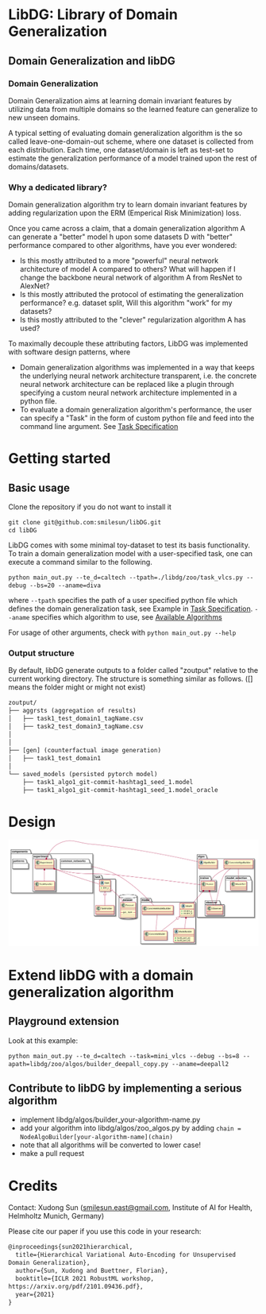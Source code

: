 LibDG: Library of Domain Generalization
================================================
## Domain Generalization and libDG

### Domain Generalization

Domain Generalization aims at learning domain invariant features by utilizing data from multiple domains so the learned feature can generalize to new unseen domains. 

A typical setting of evaluating domain generalization algorithm is the so called leave-one-domain-out scheme, where one dataset is collected from each distribution. Each time, one dataset/domain is left as test-set to estimate the generalization performance of a model trained upon the rest of domains/datasets.


### Why a dedicated library?

Domain generalization algorithm try to learn domain invariant features by adding regularization upon the ERM (Emperical Risk Minimization) loss.

Once you came across a claim,  that a domain generalization algorithm A can generate a "better" model  h upon some datasets D with "better" performance compared to other algorithms, have you ever wondered:

- Is this mostly attributed to a more "powerful" neural network architecture of model A compared to others? What will happen if I change the backbone neural network of algorithm A from ResNet to AlexNet?
- Is this mostly attributed the protocol of estimating the generalization performance? e.g. dataset split, Will this algorithm "work" for my datasets?
- Is this mostly attributed to the "clever" regularization algorithm A has used?

To maximally decouple these attributing factors, LibDG was implemented with software design patterns, where

- Domain generalization algorithms was implemented in a way that keeps the underlying neural network architecture transparent, i.e. the concrete neural network architecture can be replaced like a plugin through specifying a custom neural network architecture implemented in a python file.
- To evaluate a domain generalization algorithm's performance, the user can specify a "Task" in the form of custom python file and feed into the command line argument. See [Task Specification](libdg/tasks/README.md) 

# Getting started
## Basic usage
Clone the repository if you do not want to install it
```
git clone git@github.com:smilesun/libDG.git
cd libDG
```
LibDG comes with some minimal toy-dataset to test its basis functionality. To train a domain generalization model with a user-specified task, one can execute a command similar to the following.
```
python main_out.py --te_d=caltech --tpath=./libdg/zoo/task_vlcs.py --debug --bs=20 --aname=diva
```
where `--tpath` specifies the path of a user specified python file which defines the domain generalization task, see Example in [Task Specification](libdg/tasks/README.md). `--aname` specifies which algorithm to use, see [Available Algorithms](libdg/algos/README.md)

For usage of other arguments, check with `python main_out.py --help`

### Output structure
By default, libDG generate outputs to a folder called "zoutput" relative to the current working directory. The structure is something similar as follows. ([] means the folder might or might not exist)

```
zoutput/
├── aggrsts (aggregation of results)
│   ├── task1_test_domain1_tagName.csv
│   ├── task2_test_domain3_tagName.csv
│   
│  
├── [gen] (counterfactual image generation)
│   ├── task1_test_domain1
│   
└── saved_models (persisted pytorch model)
    ├── task1_algo1_git-commit-hashtag1_seed_1.model
    ├── task1_algo1_git-commit-hashtag1_seed_1.model_oracle
```

# Design
![Design Diagram](libDG.svg)

# Extend libDG with a domain generalization algorithm

## Playground extension
Look at this example:
```
python main_out.py --te_d=caltech --task=mini_vlcs --debug --bs=8 --apath=libdg/zoo/algos/builder_deepall_copy.py --aname=deepall2
```

## Contribute to libDG by implementing a serious algorithm
- implement libdg/algos/builder_your-algorithm-name.py
- add your algorithm into libdg/algos/zoo_algos.py by adding `chain = NodeAlgoBuilder[your-algorithm-name](chain)`
- note that all algorithms will be converted to lower case!
- make a pull request

# Credits
Contact: Xudong Sun (smilesun.east@gmail.com, Institute of AI for Health, Helmholtz Munich, Germany)

Please cite our paper if you use this code in your research:
```
@inproceedings{sun2021hierarchical,
  title={Hierarchical Variational Auto-Encoding for Unsupervised Domain Generalization},
  author={Sun, Xudong and Buettner, Florian},
  booktitle={ICLR 2021 RobustML workshop, https://arxiv.org/pdf/2101.09436.pdf},
  year={2021}
}
```
